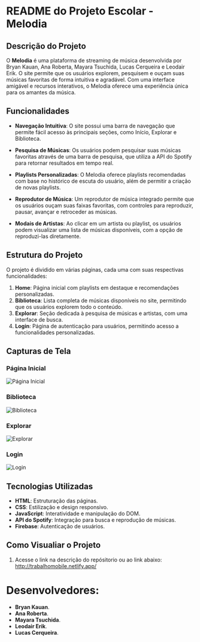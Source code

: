 # README do Projeto Escolar - Melodia

## Descrição do Projeto

O **Melodia** é uma plataforma de streaming de música desenvolvida por Bryan Kauan, Ana Roberta, Mayara Tsuchida, Lucas Cerqueira e Leodair Erik. O site permite que os usuários explorem, pesquisem e ouçam suas músicas favoritas de forma intuitiva e agradável. Com uma interface amigável e recursos interativos, o Melodia oferece uma experiência única para os amantes da música.

## Funcionalidades

- **Navegação Intuitiva**: O site possui uma barra de navegação que permite fácil acesso às principais seções, como Início, Explorar e Biblioteca.
  
- **Pesquisa de Músicas**: Os usuários podem pesquisar suas músicas favoritas através de uma barra de pesquisa, que utiliza a API do Spotify para retornar resultados em tempo real.

- **Playlists Personalizadas**: O Melodia oferece playlists recomendadas com base no histórico de escuta do usuário, além de permitir a criação de novas playlists.

- **Reprodutor de Música**: Um reprodutor de música integrado permite que os usuários ouçam suas faixas favoritas, com controles para reproduzir, pausar, avançar e retroceder as músicas.

- **Modais de Artistas**: Ao clicar em um artista ou playlist, os usuários podem visualizar uma lista de músicas disponíveis, com a opção de reproduzi-las diretamente.

## Estrutura do Projeto

O projeto é dividido em várias páginas, cada uma com suas respectivas funcionalidades:

1. **Home**: Página inicial com playlists em destaque e recomendações personalizadas.
2. **Biblioteca**: Lista completa de músicas disponíveis no site, permitindo que os usuários explorem todo o conteúdo.
3. **Explorar**: Seção dedicada à pesquisa de músicas e artistas, com uma interface de busca.
4. **Login**: Página de autenticação para usuários, permitindo acesso a funcionalidades personalizadas.

## Capturas de Tela

### Página Inicial
![Página Inicial](assets/home.png)

### Biblioteca
![Biblioteca](assets/biblioteca.png)

### Explorar
![Explorar](assets/explorar.png)

### Login
![Login](assets/login.png)

## Tecnologias Utilizadas

- **HTML**: Estruturação das páginas.
- **CSS**: Estilização e design responsivo.
- **JavaScript**: Interatividade e manipulação do DOM.
- **API do Spotify**: Integração para busca e reprodução de músicas.
- **Firebase**: Autenticação de usuários.

## Como Visualiar o Projeto 

1. Acesse o link na descrição do repósitorio ou ao link abaixo:
  http://trabalhomobile.netlify.app/

# Desenvolvedores:
- **Bryan Kauan**.
- **Ana Roberta**.
- **Mayara Tsuchida**.
- **Leodair Erik**.
- **Lucas Cerqueira**.
